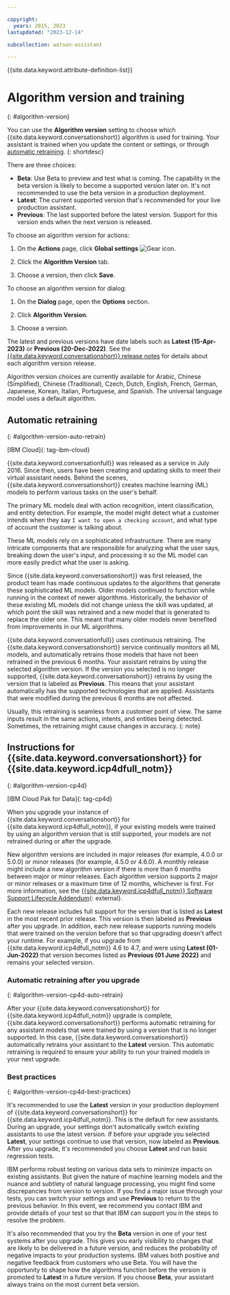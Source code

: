 ```yaml
---

copyright:
  years: 2015, 2023
lastupdated: "2023-12-14"

subcollection: watson-assistant

---
```


{{site.data.keyword.attribute-definition-list}}

# Algorithm version and training
{: #algorithm-version}

You can use the **Algorithm version** setting to choose which {{site.data.keyword.conversationshort}} algorithm is used for training. Your assistant is trained when you update the content or settings, or through [automatic retraining](#algorithm-version-auto-retrain).
{: shortdesc}

There are three choices:
- **Beta**: Use Beta to preview and test what is coming. The capability in the beta version is likely to become a supported version later on. It's not recommended to use the beta version in a production deployment.
- **Latest**: The current supported version that's recommended for your live production assistant. 
- **Previous**: The last supported before the latest version. Support for this version ends when the next version is released.

To choose an algorithm version for actions:

1. On the **Actions** page, click **Global settings** ![Gear icon](../../icons/settings.svg).

1. Click the **Algorithm Version** tab.

1. Choose a version, then click **Save**.

To choose an algorithm version for dialog:

1. On the **Dialog** page, open the **Options** section.

1. Click **Algorithm Version**.

1. Choose a version.

The latest and previous versions have date labels such as **Latest (15-Apr-2023)** or **Previous (20-Dec-2022)**. See the [{{site.data.keyword.conversationshort}} release notes](/docs/watson-assistant?topic=watson-assistant-watson-assistant-release-notes) for details about each algorithm version release.

Algorithm version choices are currently available for Arabic, Chinese (Simplified), Chinese (Traditional), Czech, Dutch, English, French, German, Japanese, Korean, Italian, Portuguese, and Spanish. The universal language model uses a default algorithm.

## Automatic retraining
{: #algorithm-version-auto-retrain}

[IBM Cloud]{: tag-ibm-cloud}

{{site.data.keyword.conversationfull}} was released as a service in July 2016. Since then, users have been creating and updating skills to meet their virtual assistant needs. Behind the scenes, {{site.data.keyword.conversationshort}} creates machine learning (ML) models to perform various tasks on the user's behalf. 

The primary ML models deal with action recognition, intent classification, and entity detection. For example, the model might detect what a customer intends when they say `I want to open a checking account`, and what type of account the customer is talking about.

These ML models rely on a sophisticated infrastructure. There are many intricate components that are responsible for analyzing what the user says, breaking down the user's input, and processing it so the ML model can more easily predict what the user is asking.

Since {{site.data.keyword.conversationshort}} was first released, the product team has made continuous updates to the algorithms that generate these sophisticated ML models. Older models continued to function while running in the context of newer algorithms. Historically, the behavior of these existing ML models did not change unless the skill was updated, at which point the skill was retrained and a new model that is generated to replace the older one. This meant that many older models never benefited from improvements in our ML algorithms.

{{site.data.keyword.conversationfull}} uses continuous retraining. The {{site.data.keyword.conversationshort}} service continually monitors all ML models, and automatically retrains those models that have not been retrained in the previous 6 months. Your assistant retrains by using the selected algorithm version. If the version you selected is no longer supported, {{site.data.keyword.conversationshort}} retrains by using the version that is labeled as **Previous**. This means that your assistant automatically has the supported technologies that are applied. Assistants that were modified during the previous 6 months are not affected.

Usually, this retraining is seamless from a customer point of view. The same inputs result in the same actions, intents, and entities being detected. Sometimes, the retraining might cause changes in accuracy.
{: note}

## Instructions for {{site.data.keyword.conversationshort}} for {{site.data.keyword.icp4dfull_notm}}
{: #algorithm-version-cp4d}

[IBM Cloud Pak for Data]{: tag-cp4d}

When you upgrade your instance of {{site.data.keyword.conversationshort}} for {{site.data.keyword.icp4dfull_notm}}, if your existing models were trained by using an algorithm version that is still supported, your models are not retrained during or after the upgrade.

New algorithm versions are included in major releases (for example, 4.0.0 or 5.0.0) or minor releases (for example, 4.5.0 or 4.6.0). A monthly release might include a new algorithm version if there is more than 6 months between major or minor releases. Each algorithm version supports 2 major or minor releases or a maximum time of 12 months, whichever is first. For more information, see the [{{site.data.keyword.icp4dfull_notm}} Software Support Lifecycle Addendum](https://www.ibm.com/support/pages/ibm-cloud-pak-data-software-support-lifecycle-addendum){: external}.

Each new release includes full support for the version that is listed as **Latest** in the most recent prior release. This version is then labeled as **Previous** after you upgrade. In addition, each new release supports running models that were trained on the version before that so that upgrading doesn't affect your runtime. For example, if you upgrade from {{site.data.keyword.icp4dfull_notm}} 4.6 to 4.7, and were using **Latest (01-Jun-2022)** that version becomes listed as **Previous (01 June 2022)** and remains your selected version.

### Automatic retraining after you upgrade
{: #algorithm-version-cp4d-auto-retrain}

After your {{site.data.keyword.conversationshort}} for {{site.data.keyword.icp4dfull_notm}} upgrade is complete, {{site.data.keyword.conversationshort}} performs automatic retraining for any assistant models that were trained by using a version that is no longer supported. In this case, {{site.data.keyword.conversationshort}} automatically retrains your assistant to the **Latest** version. This automatic retraining is required to ensure your ability to run your trained models in your next upgrade.

### Best practices
{: #algorithm-version-cp4d-best-practices}

It's recommended to use the **Latest** version in your production deployment of {{site.data.keyword.conversationshort}} for {{site.data.keyword.icp4dfull_notm}}. This is the default for new assistants. During an upgrade, your settings don't automatically switch existing assistants to use the latest version. If before your upgrade you selected **Latest**, your settings continue to use that version, now labeled as **Previous**. After you upgrade, it's recommended you choose **Latest** and run basic regression tests. 

IBM performs robust testing on various data sets to minimize impacts on existing assistants. But given the nature of machine learning models and the nuance and subtlety of natural language processing, you might find some discrepancies from version to version. If you find a major issue through your tests, you can switch your settings and use **Previous** to return to the previous behavior. In this event, we recommend you contact IBM and provide details of your test so that that IBM can support you in the steps to resolve the problem.

It's also recommended that you try the **Beta** version in one of your test systems after you upgrade. This gives you early visibility to changes that are likely to be delivered in a future version, and reduces the probability of negative impacts to your production systems. IBM values both positive and negative feedback from customers who use Beta. You will have the opportunity to shape how the algorithms function before the version is promoted to **Latest** in a future version. If you choose **Beta**, your assistant always trains on the most current beta version. 
